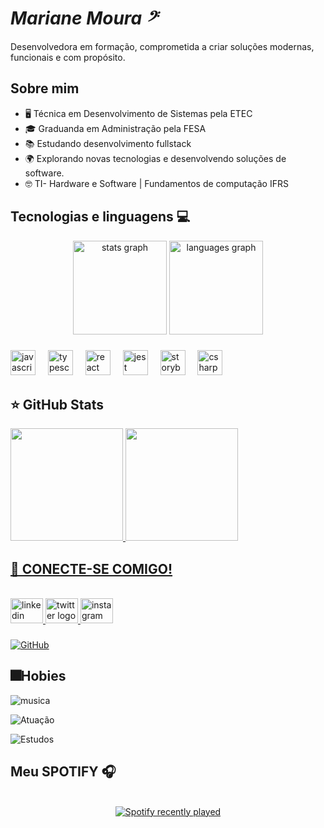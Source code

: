 # _________Mariane Moura  𝄢_________
<p align="left"> 
    Desenvolvedora em formação, comprometida a criar soluções modernas, funcionais e com propósito. <br>
</p>

## Sobre mim

- 🖥️ Técnica em Desenvolvimento de Sistemas pela ETEC
- 🎓 Graduanda em Administração pela FESA
- 📚 Estudando desenvolvimento fullstack
- 🌍 Explorando novas tecnologias e desenvolvendo soluções de software.
- 🤓 TI- Hardware e Software | Fundamentos de computação IFRS

## Tecnologias e linguagens 💻

<div align="center">
  <img src="https://github-readme-stats.vercel.app/api?username=MariiMoura&hide_title=false&hide_rank=false&show_icons=true&include_all_commits=true&count_private=true&disable_animations=false&theme=dracula&locale=en&hide_border=false&order=1" height="150" alt="stats graph"  />
  <img src="https://github-readme-stats.vercel.app/api/top-langs?username=MariiMoura&locale=en&hide_title=false&layout=compact&card_width=320&langs_count=5&theme=dracula&hide_border=false&order=2" height="150" alt="languages graph"  />
</div>

###

<div align="left">
  <img src="https://cdn.jsdelivr.net/gh/devicons/devicon/icons/javascript/javascript-original.svg" height="40" alt="javascript logo"  />
  <img width="12" />
  <img src="https://cdn.jsdelivr.net/gh/devicons/devicon/icons/typescript/typescript-original.svg" height="40" alt="typescript logo"  />
  <img width="12" />
  <img src="https://cdn.jsdelivr.net/gh/devicons/devicon/icons/react/react-original.svg" height="40" alt="react logo"  />
  <img width="12" />
  <img src="https://cdn.jsdelivr.net/gh/devicons/devicon/icons/jest/jest-plain.svg" height="40" alt="jest logo"  />
  <img width="12" />
  <img src="https://cdn.jsdelivr.net/gh/devicons/devicon/icons/storybook/storybook-original.svg" height="40" alt="storybook logo"  />
  <img width="12" />
  <img src="https://cdn.jsdelivr.net/gh/devicons/devicon/icons/csharp/csharp-original.svg" height="40" alt="csharp logo"  />
</div>

###


## ⭐ GitHub Stats
<a href="https://github.com/MariiMoura">
  <img height="180em" src="https://github-readme-stats.vercel.app/api?username=MariiMoura&show_icons=true&theme=radical&include_all_commits=true&count_private=true"/>
  <img height="180em" src="https://github-readme-stats.vercel.app/api/top-langs/?username=MAriiMoura&layout=compact&langs_count=6&theme=radical"/>

  
## 📲 CONECTE-SE COMIGO! 

<br clear="both">

<div align="left">
  <a href="https://www.linkedin.com/in/mariane-santana-de-moura/" target="_blank">
    <img src="https://raw.githubusercontent.com/maurodesouza/profile-readme-generator/master/src/assets/icons/social/linkedin/default.svg" width="52" height="40" alt="linkedin logo"  />
  </a>
  <a href="https://x.com/Marii_Moura__?s=09" target="_blank">
    <img src="https://raw.githubusercontent.com/maurodesouza/profile-readme-generator/master/src/assets/icons/social/twitter/default.svg" width="52" height="40" alt="twitter logo"  />
  </a>
  <a href="https://www.instagram.com/marii._.mouraa?igsh=OHFwYW9xeHF0bmYz" target="_blank">
    <img src="https://raw.githubusercontent.com/maurodesouza/profile-readme-generator/master/src/assets/icons/social/instagram/default.svg" width="52" height="40" alt="instagram logo"  />
  </a>
</div>

###

[![GitHub](https://img.shields.io/badge/GitHub-100000?style=for-the-badge&logo=github&logoColor=white)](https://github.com/MariiMoura)


##  🎆Hobies

![musica](https://img.shields.io/badge/🎶Music-100000?style=for-the-badge&hub&logoColor=white)

![Atuação](https://img.shields.io/badge/🎭Theater-%23E4405F?style=for-the-badge&logologoColor=white)

![Estudos](https://img.shields.io/badge/📚Study&Books-%23E4405F?style=for-the-badge&logologoColor=white)



## Meu SPOTIFY 🎧

<br clear="both">

<div align="center">
  <a href="https://open.spotify.com/user/31inkvx5lbmf75v6cd2t66qhnqwi">
    <img src="https://spotify-recently-played-readme.vercel.app/api?user=31inkvx5lbmf75v6cd2t66qhnqwi&count=5&unique=true" alt="Spotify recently played"  />
  </a>
</div>

###  
